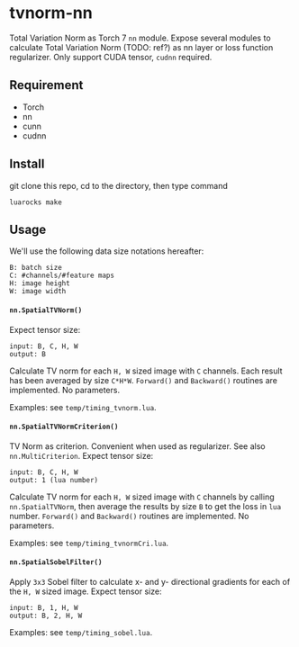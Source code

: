 # tvnorm-nn
Total Variation Norm as Torch 7 `nn` module. Expose several modules to calculate Total Variation Norm (TODO: ref?) as nn layer or loss function regularizer.
Only support CUDA tensor, `cudnn` required. 

## Requirement
* Torch
* nn
* cunn
* cudnn

## Install
git clone this repo, cd to the directory, then type command
```
luarocks make
```

## Usage
We'll use the following data size notations hereafter:
```
B: batch size
C: #channels/#feature maps
H: image height
W: image width
```

#### `nn.SpatialTVNorm()`
Expect tensor size:
```
input: B, C, H, W
output: B
```
Calculate TV norm for each `H, W` sized image with `C` channels.
Each result has been averaged by size `C*H*W`.
`Forward()` and `Backward()` routines are implemented. No parameters.

Examples: see `temp/timing_tvnorm.lua`.

#### `nn.SpatialTVNormCriterion()`
TV Norm as criterion. Convenient when used as regularizer. See also `nn.MultiCriterion`.
Expect tensor size:
```
input: B, C, H, W
output: 1 (lua number)
```
Calculate TV norm for each `H, W` sized image with `C` channels by calling `nn.SpatialTVNorm`, 
then average the results by size `B` to get the loss in `lua` number.
`Forward()` and `Backward()` routines are implemented. No parameters.

Examples: see `temp/timing_tvnormCri.lua`.

#### `nn.SpatialSobelFilter()`
Apply `3x3` Sobel filter to calculate x- and y- directional gradients for each of the `H, W` sized image. Expect tensor size:
```
input: B, 1, H, W
output: B, 2, H, W
```

Examples: see `temp/timing_sobel.lua`.
